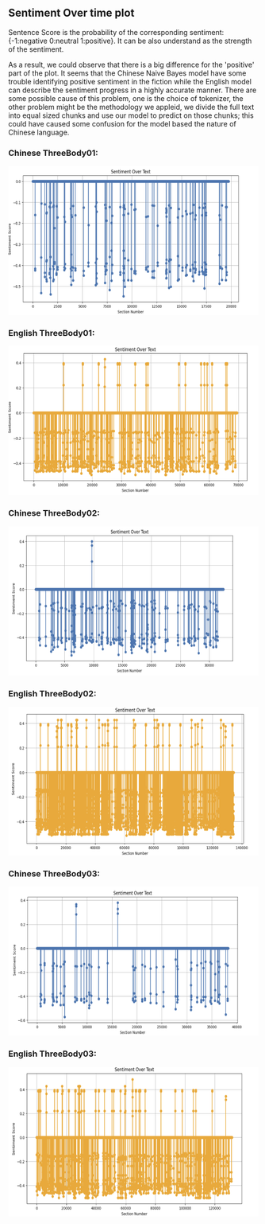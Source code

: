 ## Sentiment Over time plot
Sentence Score is the probability of the corresponding sentiment: {-1:negative 0:neutral 1:positive}.
It can be also understand as the strength of the sentiment.


As a result, we could observe that there is a big difference for the 'positive' part of the plot. It seems that the Chinese Naive Bayes model have some trouble identifying positive sentiment in the fiction while the English model can describe the sentiment progress in a highly accurate manner.
There are some possible cause of this problem, one is the choice of tokenizer, the other problem might be the methodology we appleid, we divide the full text into equal sized chunks and use our model to predict on those chunks; this could have caused some confusion for the model based the nature of Chinese language.

### Chinese ThreeBody01:
<img src="https://github.com/kli486/ThreeBodyProblem_Sentiment_Analysis/blob/main/Figures/Santi_01_Sentiment_Overtime.png" alt="Santi_01_SentimentOvertime" width="600" height="300"/>

### English ThreeBody01:
<img src="https://github.com/kli486/ThreeBodyProblem_Sentiment_Analysis/blob/main/Figures/ThreeBody01_Sentiment_Overtime.png" alt="ThreeBody01_SentimentOvertime" width="600" height="300"/>

### Chinese ThreeBody02:
<img src="https://github.com/kli486/ThreeBodyProblem_Sentiment_Analysis/blob/main/Figures/Santi_02_Sentiment_Overtime.png" alt="Santi_02_SentimentOvertime" width="600" height="300"/>

### English ThreeBody02:
<img src="https://github.com/kli486/ThreeBodyProblem_Sentiment_Analysis/blob/main/Figures/ThreeBody02_Sentiment_Overtime.png" alt="ThreeBody02_SentimentOvertime" width="600" height="300"/>


### Chinese ThreeBody03:
<img src="https://github.com/kli486/ThreeBodyProblem_Sentiment_Analysis/blob/main/Figures/Santi_03_Sentiment_Overtime.png" alt="Santi_03_SentimentOvertime" width="600" height="300"/>

### English ThreeBody03:
<img src="https://github.com/kli486/ThreeBodyProblem_Sentiment_Analysis/blob/main/Figures/ThreeBody03_Sentiment_Overtime.png" alt="ThreeBody03_SentimentOvertime" width="600" height="300"/>
